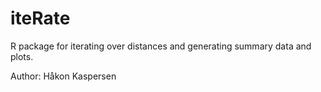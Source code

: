 # iteRate
R package for iterating over distances and generating summary data and 
plots.

Author: Håkon Kaspersen
